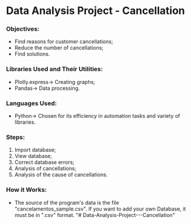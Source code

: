 # Data Analysis Project - Cancellation

### Objectives:
- Find reasons for customer cancellations;
- Reduce the number of cancellations;
- Find solutions.

### Libraries Used and Their Utilities:
- Plotly.express-> Creating graphs;
- Pandas-> Data processing.

### Languages ​​Used:
- Python-> Chosen for its efficiency in automation tasks and variety of libraries.

### Steps:
1. Import database;
2. View database;
3. Correct database errors;
4. Analysis of cancellations;
5. Analysis of the cause of cancellations.

### How it Works:
- The source of the program's data is the file "cancelamentos_sample.csv". If you want to add your own Database, it must be in ".csv" format.
"# Data-Analysis-Project---Cancellation" 
